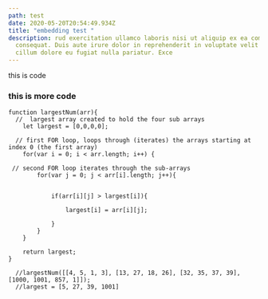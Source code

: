 ```yaml
---
path: test
date: 2020-05-20T20:54:49.934Z
title: "embedding test "
description: rud exercitation ullamco laboris nisi ut aliquip ex ea commodo
  consequat. Duis aute irure dolor in reprehenderit in voluptate velit esse
  cillum dolore eu fugiat nulla pariatur. Exce
---
```

this is code 

<script src="https://gist.github.com/nmguni/23dbb4f48d93bace5962d094e8fe2242.js"></script>

### **this is more code** 

```js//
function largestNum(arr){
  //  largest array created to hold the four sub arrays
    let largest = [0,0,0,0];
  
  // first FOR loop, loops through (iterates) the arrays starting at index 0 (the first array)
    for(var i = 0; i < arr.length; i++) {
      
 // second FOR loop iterates through the sub-arrays     
        for(var j = 0; j < arr[i].length; j++){
          
          
            if(arr[i][j] > largest[i]){
              
                largest[i] = arr[i][j];
              
            }
        }
    }
  
    return largest;
}

  //largestNum([[4, 5, 1, 3], [13, 27, 18, 26], [32, 35, 37, 39], [1000, 1001, 857, 1]]);
  //largest = [5, 27, 39, 1001]
```
